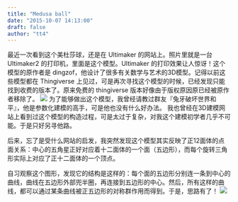 ```yaml
---
title: "Medusa ball"
date: "2015-10-07 14:13:00"
draft: false
author: "tt4"
---
```


最近一次看到这个美杜莎球，还是在 Ultimaker 的网站上。照片里就是一台 Ultimaker2 的打印机，里面是这个模型。Ultimaker 的打印效果让人惊讶！这个模型的原作者是 dingzof，他设计了很多有关数学与艺术的3D模型。记得以前这些模型都在 Thingiverse 上见过，可是再次寻找这个模型的时候，已经发现只能找到收费的版本了。原来免费的 thingiverse 版本好像由于版权原因原已经被原作者移除了。
![](~/14-13-36.jpg)
为了能够做出这个模型，我曾经请教过群友『兔牙破坏世界和平』，他是参数化建模的高手，可是他也没有什么好办法。
我也曾经在3D建模网站上看到过这个模型的构造过程，可是太过于复杂，对我这个建模初学者几乎不可能。于是只好另寻他路。

后来，忘了是受什么网站的启发，我突然发现这个模型其实反映了正12面体的点面关系：中心的五角星正好对应着十二面体的一个面（五边形），而每个旋转三角形实际上对应了正十二面体的一个顶点。

自习观察这个图形，发现它的结构是这样的：每个面的五边形分别连一条到中心的曲线，曲线在五边形外部兜半圈，再连接到五边形的中心。然后，所有这样的曲线，都可以通过某条曲线被正五边形的对称群作用而得到。于是，思路有了！
![](~/14-05-08.jpg)
